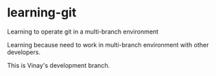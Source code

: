 # learning-git
Learning to operate git in a multi-branch environment

Learning because need to work in multi-branch environment with other developers.

This is Vinay's development branch.
